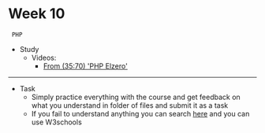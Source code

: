 # Week 10
     PHP
- Study 
    - Videos:
        - [From (35:70) 'PHP Elzero'](https://www.youtube.com/playlist?list=PLDoPjvoNmBAy41u35AqJUrI-H83DObUDq)


---
- Task
    - Simply practice everything with the course and get feedback on what you understand in folder of files and submit it as a task
    - If you fail to understand anything you can search [here](https://laracasts.com/series/php-for-beginners) and you can use W3schools 
        